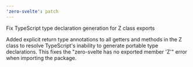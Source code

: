 ```yaml
---
'zero-svelte': patch
---
```


Fix TypeScript type declaration generation for Z class exports

Added explicit return type annotations to all getters and methods in the Z class to resolve TypeScript's inability to generate portable type declarations. This fixes the "zero-svelte has no exported member 'Z'" error when importing the package.
